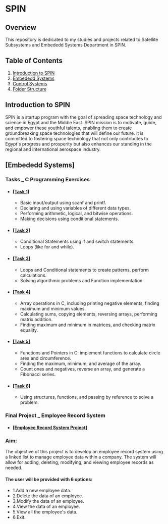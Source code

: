 # SPIN



## Overview

This repository is dedicated to my studies and projects related to Satellite Subsystems and Embededd Systems Department in SPIN. 

## Table of Contents

1. [Introduction to SPIN](#Introduction-to-SPIN)
2. [Embededd Systems](#Embededd-Systems)
3. [Control Systems](#Control-Systems)
6. [Folder Structure](#folder-structure)

   

## Introduction to SPIN

SPIN is a startup program with the goal of spreading space technology and science in Egypt and the Middle East. SPIN mission is to motivate, guide, and empower these youthful talents, enabling them to create groundbreaking space technologies that will define our future. it is committed to fostering space technology that not only contributes to Egypt's progress and prosperity but also enhances our standing in the regional and international aerospace industry.

## [Embededd Systems] 

### Tasks _ C Programming Exercises

- #### [[Task 1]](https://github.com/alaaelsawyy/SPIN/blob/44dfc3e3c42a46b623fd3e9e9ccc14c395757bc1/Tasks/Task%201.c)
   - Basic input/output using scanf and printf.
   - Declaring and using variables of different data types.
   - Performing arithmetic, logical, and bitwise operations.
   - Making decisions using conditional statements.

- #### [[Task 2]](https://github.com/alaaelsawyy/SPIN/blob/c7ddd79ea5cd3a71ad9d406e2dd880e09bc0931e/Tasks/Task%202.c)
   -  Conditional Statements using if and switch statements.
   -  Loops (like for and while).
     
- #### [[Task 3]](https://github.com/alaaelsawyy/SPIN/blob/5db1e200cf48462aa60d5df55d60e99e74f18a3b/Tasks/Task%203.c)
  -  Loops and Conditional statements to create patterns, perform calculations.
  -  Solving algorithmic problems and Function implementation.

- #### [[Task 4]](https://github.com/alaaelsawyy/SPIN/blob/4e69338d4088d0502eb084374fc07af18481dd1e/Tasks/Task%204.c)
  - Array operations in C, including printing negative elements, finding maximum and minimum values.
  - Calculating sums, copying elements, reversing arrays, performing matrix addition.
  - Finding maximum and minimum in matrices, and checking matrix equality. 

- #### [[Task 5]](https://github.com/alaaelsawyy/SPIN/blob/f0a7401185769c4b42fba766d12618480fa26daf/Tasks/Task%205.c)
  - Functions and Pointers in C: implement functions to calculate circle area and circumference.
  - Finding the maximum, minimum, and average of the array.
  - Count ones and negatives, reverse an array, and generate a Fibonacci series.

- #### [[Task 6]](https://github.com/alaaelsawyy/SPIN/blob/0bf23eab4a16aac9065454fd22d97d518c7fcf2e/Tasks/Task%206.c)
  - Using structures, functions, and passing by reference to solve a problem.


### Final Project _ Employee Record System
- #### [[Employee Record System Project]](https://github.com/alaaelsawyy/SPIN/tree/d0d74751160025cce57373690def3a8ee79a0a85/Employee%20Record%20System%20Project)
### Aim: 

The objective of this project is to develop an employee record system using a linked list to manage employee data within a company. The system will allow for adding, deleting, modifying, and viewing employee records as needed.
 #### The user will be provided with 6 options:
- 1.Add a new employee data.
- 2.Delete the data of an employee. 
- 3.Modify the data of an employee. 
- 4.View the data of an employee.
- 5.View all the employee's data.
- 6.Exit.
